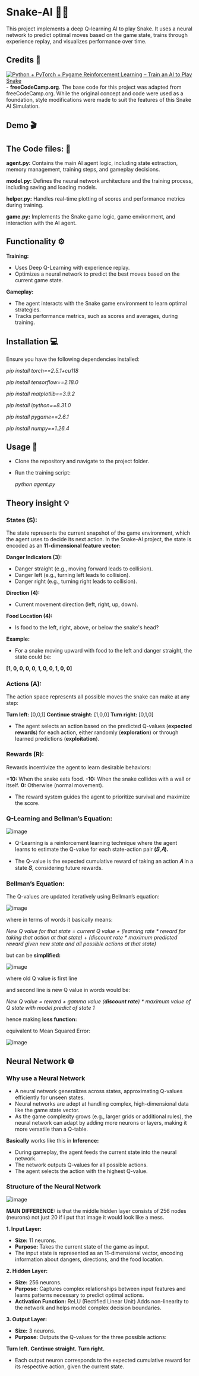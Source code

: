 # Snake-AI 🐍🌐
This project implements a deep Q-learning AI to play Snake. It uses a neural network to predict optimal moves based on the game state, trains through experience replay, and visualizes performance over time.

## Credits 🤖
[![Python + PyTorch + Pygame Reinforcement Learning – Train an AI to Play Snake](https://www.youtube.com/watch?v=L8ypSXwyBds&list=LL.jpg)](https://www.youtube.com/watch?v=L8ypSXwyBds&list=LL) - 
**freeCodeCamp.org**.
The base code for this project was adapted from freeCodeCamp.org. While the original concept and code were used as a foundation, style modifications were made to suit the features of this Snake AI Simulation.

## Demo 🎬

## The Code files: 📄

**agent.py:** Contains the main AI agent logic, including state extraction, memory management, training steps, and gameplay decisions.

**model.py:** Defines the neural network architecture and the training process, including saving and loading models.

**helper.py:** Handles real-time plotting of scores and performance metrics during training.

**game.py:** Implements the Snake game logic, game environment, and interaction with the AI agent.

## Functionality ⚙️
**Training:**
- Uses Deep Q-Learning with experience replay.
- Optimizes a neural network to predict the best moves based on the current game state.

**Gameplay:**
- The agent interacts with the Snake game environment to learn optimal strategies.
- Tracks performance metrics, such as scores and averages, during training.

## Installation 💻
Ensure you have the following dependencies installed:

*pip install torch==2.5.1+cu118*

*pip install tensorflow==2.18.0*

*pip install matplotlib==3.9.2*

*pip install ipython==8.31.0*

*pip install pygame==2.6.1*

*pip install numpy==1.26.4*

## Usage 📌
- Clone the repository and navigate to the project folder.
- Run the training script:

  *python agent.py*

## Theory insight 💡
### States (S):
The state represents the current snapshot of the game environment, which the agent uses to decide its next action. In the Snake-AI project, the state is encoded as an **11-dimensional feature vector:**

**Danger Indicators (3):**
- Danger straight (e.g., moving forward leads to collision).
- Danger left (e.g., turning left leads to collision).
- Danger right (e.g., turning right leads to collision).

**Direction (4):**
- Current movement direction (left, right, up, down).

**Food Location (4):**
- Is food to the left, right, above, or below the snake's head?

**Example:**
- For a snake moving upward with food to the left and danger straight, the state could be:

**[1, 0, 0, 0, 0, 1, 0, 0, 1, 0, 0]**

### Actions (A):
The action space represents all possible moves the snake can make at any step:

**Turn left:** [0,0,1]
**Continue straight:** [1,0,0]
**Turn right:** [0,1,0]

- The agent selects an action based on the predicted Q-values (**expected rewards**) for each action, either randomly (**exploration**) or through learned predictions (**exploitation**).

### Rewards (R):
Rewards incentivize the agent to learn desirable behaviors:

**+10:** When the snake eats food.
**-10:** When the snake collides with a wall or itself.
**0:** Otherwise (normal movement).

- The reward system guides the agent to prioritize survival and maximize the score.

### Q-Learning and Bellman’s Equation:

![image](https://github.com/user-attachments/assets/ff3f79f4-4f7e-4774-b97b-b638af8a7791)


- Q-Learning is a reinforcement learning technique where the agent learns to estimate the Q-value for each state-action pair **(𝑆,𝐴).**

- The Q-value is the expected cumulative reward of taking an action **𝐴** in a state **𝑆**, considering future rewards.

 ### Bellman’s Equation:
 The Q-values are updated iteratively using Bellman’s equation:
 
 ![image](https://github.com/user-attachments/assets/0675e138-2ee4-423b-8a8a-b8d572b0bc89)

 where in terms of words it basically means: 
 
 *New Q value for that state = current Q value + (learning rate * reward for taking that action at that state) + (discount rate * maximum predicted reward given new state and all possible actions at that state)*

 but can be **simplified:**

 ![image](https://github.com/user-attachments/assets/a1b020bc-ec13-4540-a89e-d1fe411426f0)

 where old Q value is first line

 and second line is new Q value in words would be:

 *New Q value = reward + gamma value (**discount rate**) * maximum value of Q state with model predict of state 1*

 hence making **loss function:**

 equivalent to Mean Squared Error:

 ![image](https://github.com/user-attachments/assets/b391d9c1-7c9d-425a-b6f3-653841a42da6)

## Neural Network 🌐

### Why use a Neural Network 
- A neural network generalizes across states, approximating Q-values efficiently for unseen states.
- Neural networks are adept at handling complex, high-dimensional data like the game state vector.
- As the game complexity grows (e.g., larger grids or additional rules), the neural network can adapt by adding more neurons or layers, making it more versatile than a Q-table.

**Basically** works like this in **Inference:**
- During gameplay, the agent feeds the current state into the neural network.
- The network outputs Q-values for all possible actions.
- The agent selects the action with the highest Q-value.

### Structure of the Neural Network

![image](https://github.com/user-attachments/assets/f7e31b13-1a7a-4140-8cbc-979efb60deff)

**MAIN DIFFERENCE:** is that the middle hidden layer consists of 256 nodes (neurons) not just 20 if i put that image it would look like a mess.

**1. Input Layer:**
- **Size:** 11 neurons.
- **Purpose:** Takes the current state of the game as input.
- The input state is represented as an 11-dimensional vector, encoding information about dangers, directions, and the food location.

**2. Hidden Layer:**
- **Size:** 256 neurons.
- **Purpose:** Captures complex relationships between input features and learns patterns necessary to predict optimal actions.
- **Activation Function:** ReLU (Rectified Linear Unit) Adds non-linearity to the network and helps model complex decision boundaries.

**3. Output Layer:**
- **Size:** 3 neurons.
- **Purpose:** Outputs the Q-values for the three possible actions:

**Turn left.**
**Continue straight.**
**Turn right.**
- Each output neuron corresponds to the expected cumulative reward for its respective action, given the current state.


 
